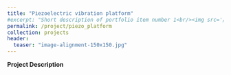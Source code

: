 ```yaml
---
title: "Piezoelectric vibration platform"
#excerpt: "Short description of portfolio item number 1<br/><img src='/images/Laser_scanner.png'>"
permalink: /project/piezo_platform
collection: projects
header:
  teaser: "image-alignment-150x150.jpg"
---
```


**Project Description**
